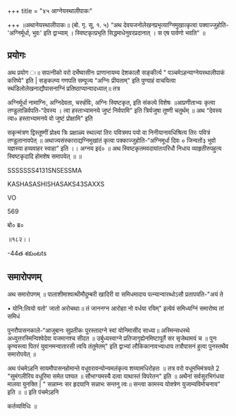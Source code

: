 +++
title = "४५ आग्नेयस्थालीपाकः"

+++
॥अथानेयस्थालीपाकः॥ (बो. गृ. सू. १. ५) “अथ देवयजनोलेखनप्रभृत्याग्निमुखात्कृत्वा पक्वाज्जुहोति- 'अग्निर्मूर्धा, भुवः' इति द्वाभ्याम् । स्विष्टकृत्प्रभृति सिद्धमाधेनुवरप्रदानात् । स एष पार्वणो भवति" ॥
## प्रयोगः
अथ प्रयोग ः॥ सपत्नीको वरो दर्भेष्वासीनः प्राणानायम्य देशकालौ सङ्कीर्त्य " पञ्चमेऽहन्याग्नेयस्थालीपाकं करिष्ये" इति | सङ्कल्प्य गणपति सम्पूज्य “अग्निः प्रीयताम्" इति पुण्याहं वाचयित्वा स्थंडिलोलेखनाद्यौपासनाग्निं प्रतिष्ठाप्यान्वादध्यात्॥ तत्र

अग्निर्मूर्धा नामाग्निः, अग्निदेवता, चरुर्हविः, अग्निः स्विष्टकृत, इति संकल्पे विशेषः ॥आप्रणीताभ्यः कृत्वा तण्डुलान्निर्वपति-“देवस्य । त्वा हस्ताभ्यामनये जुष्टं निर्वपामि" इति त्रिर्यजुषा तूष्णी चतुर्थम् ॥ अथ “देवस्य त्वा० हस्ताभ्यामनये वो जुष्टं प्रोक्षामि" इति

सकृन्मंत्रण द्विस्तूष्णीं प्रोक्ष्य त्रिः प्रक्षाळ्य स्थाल्यां तिरः पवित्रमप पयो वा निनीयानावधिश्रित्य तिरः पवित्रं तण्डुलानावपेत् ॥ अथाज्यसंस्काराद्यग्निमुखांतं कृत्वा पक्काज्जुहोति-“अग्निमूर्धा दिवः ० जिन्वतों३ भुवो यज्ञस्या हव्यवाहर स्वाहा” इति ।। अग्नय इदं० ॥ अथ स्विष्टकृतमवदायांतःपरिधौ निधाय व्याहृतीरुपहुत्य स्विष्टकृदादि होमशेष समापयेत् ॥ ॥

SSSSSSS4131SNSESSMA

KASHASASHISHASAKS43SAXXS

VO

569

बो० ब्र०

॥१८२।।

-44త శకుంటts
## समारोपणम्
अथ समारोपणम् ॥ पालाशीमाश्वत्थीमौदुम्बरी खादिरी वा समिधमादाय पत्न्यान्वारब्धोऽसौ प्रतापयति-"अयं ते

• योनि:त्वियो यतो' जातो अरोचथाः॥ तं जाननग्न आरोहाा नो वर्धया रयिम्" इत्येवं समिध्यग्निं समारोष्य तां समिधं

पुनरौपासनकाले-“आजुबानः सुप्रतीकः पुरस्तादग्ने स्वां योनिमासीद साध्या॥ अस्मिन्सधस्थे अध्युत्तरस्मिन्विश्वेदेवा यजमानश्च सीदत ॥ उर्बुध्यस्वाग्ने प्रतिजागृह्येनमिष्टापूर्ते सर सृजेथामयं च ॥ पुनः कृण्वस्त्वा पितरं युवानमन्वातारसी त्वयि तंतुमेतम्" इति द्वाभ्यां लौकिकानावभ्याधाय तत्रौपासनं हुत्वा पुनस्तथैव समारोपयेत् ॥

अथ पंचमेऽहनि सायमौपासनहोमान्ते वधूवरावन्योन्यमलंकृत्य शय्यामधिरोहतः ॥ तत्र वरो वधूमभिमंत्रयते 2 "सुमंगलीरिय वधूरिमा समेत पश्यत ॥ सौभाग्यमस्यै दत्वा याथास्तं विपरेतन" इति ॥ अथैनां सर्वसुरभिगंधया मालया युनक्ति | " सन्नाम्नः सर हृदयानि सन्नाभः सन्तनु त्वः॥ सन्त्वा कामस्य योक्त्रेण युजाम्यविमोचनाय” इति ॥ ॥ इति पंचमेऽहनि

कर्तव्यविधिः ॥
